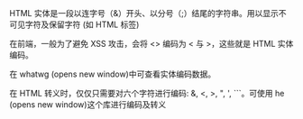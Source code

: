 HTML 实体是一段以连字号（&）开头、以分号（;）结尾的字符串。用以显示不可见字符及保留字符 (如 HTML 标签)

在前端，一般为了避免 XSS 攻击，会将 <> 编码为 &lt; 与 &gt;，这些就是 HTML 实体编码。

在 whatwg (opens new window)中可查看实体编码数据。

在 HTML 转义时，仅仅只需要对六个字符进行编码: &, <, >, ", ', ```。可使用 he (opens new window)这个库进行编码及转义